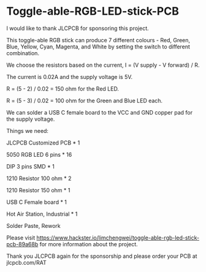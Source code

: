 # Toggle-able-RGB-LED-stick-PCB

I would like to thank JLCPCB for sponsoring this project.

This toggle-able RGB stick can produce 7 different colours - Red, Green, Blue, Yellow, Cyan, Magenta, and White by setting the switch to different combination.

We choose the resistors based on the current, I = (V supply - V forward) / R.

The current is 0.02A and the supply voltage is 5V.

R = (5 - 2) / 0.02 = 150 ohm for the Red LED.

R = (5 - 3) / 0.02 = 100 ohm for the Green and Blue LED each.

We can solder a USB C female board to the VCC and GND copper pad for the supply voltage.

Things we need:

JLCPCB Customized PCB * 1

5050 RGB LED 6 pins * 16

DIP 3 pins SMD * 1

1210 Resistor 100 ohm * 2

1210 Resistor 150 ohm * 1
	
USB C Female board * 1

Hot Air Station, Industrial * 1

Solder Paste, Rework

Please visit https://www.hackster.io/limchengwei/toggle-able-rgb-led-stick-pcb-89a68b for more information about the project.

Thank you JLCPCB again for the sponsorship and please order your PCB at jlcpcb.com/RAT
